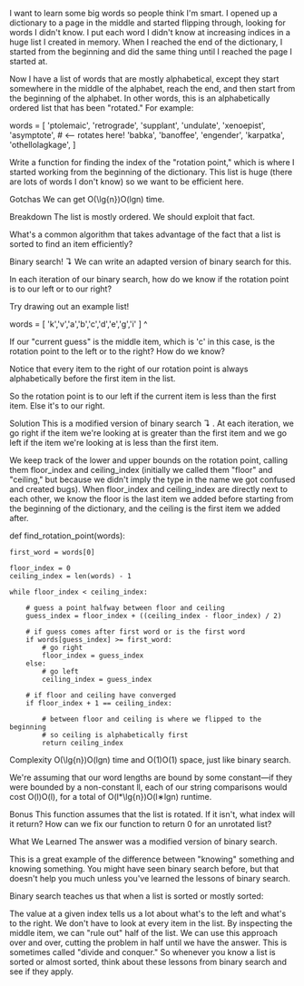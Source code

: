 I want to learn some big words so people think I'm smart.
I opened up a dictionary to a page in the middle and started flipping through, looking for words I didn't know. I put each word I didn't know at increasing indices in a huge list I created in memory. When I reached the end of the dictionary, I started from the beginning and did the same thing until I reached the page I started at.

Now I have a list of words that are mostly alphabetical, except they start somewhere in the middle of the alphabet, reach the end, and then start from the beginning of the alphabet. In other words, this is an alphabetically ordered list that has been "rotated." For example:

  words = [
    'ptolemaic',
    'retrograde',
    'supplant',
    'undulate',
    'xenoepist',
    'asymptote', # <-- rotates here!
    'babka',
    'banoffee',
    'engender',
    'karpatka',
    'othellolagkage',
]

Write a function for finding the index of the "rotation point," which is where I started working from the beginning of the dictionary. This list is huge (there are lots of words I don't know) so we want to be efficient here.

Gotchas
We can get O(\lg{n})O(lgn) time.

Breakdown
The list is mostly ordered. We should exploit that fact.

What's a common algorithm that takes advantage of the fact that a list is sorted to find an item efficiently?

Binary search! ↴ We can write an adapted version of binary search for this.

In each iteration of our binary search, how do we know if the rotation point is to our left or to our right?

Try drawing out an example list!

  words = [ 'k','v','a','b','c','d','e','g','i' ]
                           ^

If our "current guess" is the middle item, which is 'c' in this case, is the rotation point to the left or to the right? How do we know?

Notice that every item to the right of our rotation point is always alphabetically before the first item in the list.

So the rotation point is to our left if the current item is less than the first item. Else it's to our right.

Solution
This is a modified version of binary search ↴ . At each iteration, we go right if the item we're looking at is greater than the first item and we go left if the item we're looking at is less than the first item.

We keep track of the lower and upper bounds on the rotation point, calling them floor_index and ceiling_index (initially we called them "floor" and "ceiling," but because we didn't imply the type in the name we got confused and created bugs). When floor_index and ceiling_index are directly next to each other, we know the floor is the last item we added before starting from the beginning of the dictionary, and the ceiling is the first item we added after.

  def find_rotation_point(words):

    first_word = words[0]

    floor_index = 0
    ceiling_index = len(words) - 1

    while floor_index < ceiling_index:

        # guess a point halfway between floor and ceiling
        guess_index = floor_index + ((ceiling_index - floor_index) / 2)

        # if guess comes after first word or is the first word
        if words[guess_index] >= first_word:
            # go right
            floor_index = guess_index
        else:
            # go left
            ceiling_index = guess_index

        # if floor and ceiling have converged
        if floor_index + 1 == ceiling_index:

            # between floor and ceiling is where we flipped to the beginning
            # so ceiling is alphabetically first
            return ceiling_index

Complexity
O(\lg{n})O(lgn) time and O(1)O(1) space, just like binary search.

We're assuming that our word lengths are bound by some constant—if they were bounded by a non-constant ll, each of our string comparisons would cost O(l)O(l), for a total of O(l*\lg{n})O(l∗lgn) runtime.

Bonus
This function assumes that the list is rotated. If it isn't, what index will it return? How can we fix our function to return 0 for an unrotated list?

What We Learned
The answer was a modified version of binary search.

This is a great example of the difference between "knowing" something and knowing something. You might have seen binary search before, but that doesn't help you much unless you've learned the lessons of binary search.

Binary search teaches us that when a list is sorted or mostly sorted:

The value at a given index tells us a lot about what's to the left and what's to the right.
We don't have to look at every item in the list. By inspecting the middle item, we can "rule out" half of the list.
We can use this approach over and over, cutting the problem in half until we have the answer. This is sometimes called "divide and conquer."
So whenever you know a list is sorted or almost sorted, think about these lessons from binary search and see if they apply.


